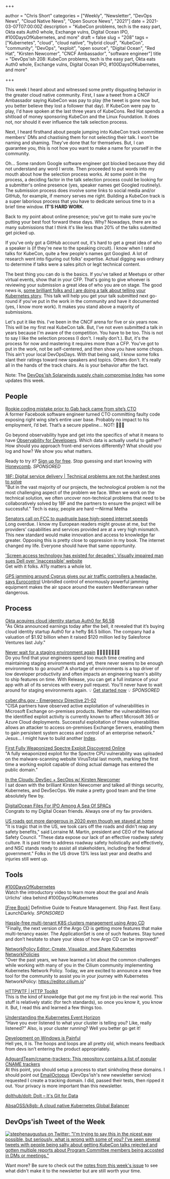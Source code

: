 +++

author = "Chris Short"
categories = ["Weekly", "Newsletter", "DevOps News", "Cloud Native News", "Open Source News", "2021"]
date = 2021-03-07T07:00:00Z
description = "KubeCon problems, tech is the easy part, Okta eats Auth0 whole, Exchange vulns, Digital Ocean IPO, #100DaysOfKubernetes, and more"
draft = false
slug = "208"
tags = ["Kubernetes", "cloud", "cloud native", "hybrid cloud", "KubeCon", "community", "DevOps", "exploit", "open source", "Digital Ocean", "Red Hat", "Kirsten Newcomer", "CNCF Ambassador", "software engineer"]
title = "DevOps'ish 208: KubeCon problems, tech is the easy part, Okta eats Auth0 whole, Exchange vulns, Digital Ocean IPO, #100DaysOfKubernetes, and more"

+++

This week I heard about and witnessed some pretty disgusting behavior in the greater cloud native community. First, I saw a tweet from a CNCF Ambassador saying KubeCon was pay to play (the tweet is gone now but, you better believe they lost a follower that day). If KubeCon were pay to play, I'd have spoken at the last three years of KubeCons. Red Hat spends a shitload of money sponsoring KubeCon and the Linux Foundation. It does not, nor should it ever influence the talk selection process.

Next, I heard firsthand about people jumping into KubeCon track committee members' DMs and chastising them for not selecting their talk. I won't be naming and shaming. They've done that for themselves. But, I can guarantee you, this is not how you want to make a name for yourself in the community.

Oh… Some random Google software engineer got blocked because they did not understand any word I wrote. Then proceeded to put words into my mouth about how the selection process works. At some point in the process, a deciding factor in the talk selection process could be looking for a submitter's online presence (yes, speaker names get Googled routinely). The submission process does involve some links to social media and/or GitHub, for example, if memory serves me right. Building a KubeCon track is a super laborious process that you have to dedicate serious time to in a brief time window. **IT'S HARD WORK**.

Back to my point about online presence; you've got to make sure you're putting your best foot forward these days. Why? Nowadays, there are so many submissions that I think it's like less than 20% of the talks submitted get picked up.

If you've only got a GitHub account out, it's hard to get a great idea of who a speaker is (if they're new to the speaking circuit). I know when I rated talks for KubeCon, quite a few people's names got Googled. A lot of research went into figuring out folks' expertise. Actual digging was ordinary to determine if talks were a sales pitch or legit technical content.

The best thing you can do is the basics. If you've talked at Meetups or other virtual events, show that in your CFP. That's going to give whoever is reviewing your submission a great idea of who you are on stage. The good news is, [some brilliant folks and I are doing a talk about telling your Kubernetes story](https://sched.co/iE6I). This talk will help you get your talk submitted next go-round if you've put in the work in the community and have it documented (yes, I know more work). It makes you stand above a majority of submissions.

Let's put it like this. I've been in the CNCF arena for five or six years now. This will be my first real KubeCon talk. But, I've not even submitted a talk in years because I'm aware of the competition. You have to be too. This is not to say I like the selection process (I don't. I really don't.). But, it's the process for now and mastering it requires more than a CFP. You've got to put in the work, not be self-centered, and then show you have some chops. This ain't your local DevOpsDays. With that being said, I know some folks slant their ratings toward new speakers and topics. Others don't. It's really all in the hands of the track chairs. As is your behavior after the fact.

Note: The [DevOps'ish Solarwinds supply chain compromise Index](https://devopsish.com/solarwinds-supply-chain-compromise/) has some updates this week.

## People

[Rookie coding mistake prior to Gab hack came from site’s CTO](https://arstechnica.com/gadgets/2021/03/rookie-coding-mistake-prior-to-gab-hack-came-from-sites-cto/)  
A former Facebook software engineer turned CTO committing faulty code exposing right wing site’s entire user base. Probably no impact to his employment, I’d bet. That’s a secure pipeline… NOT! 🤣🤣🤣

Go beyond observability hype and get into the specifics of what it means to have [Observability for Developers](https://www.honeycomb.io/guide-observability-for-developers-devopsish/?&utm_source=devopsish&utm_medium=newsletter&utm_campaign=ad&utm_content=guide-observability-for-developers-devopsish). Which data is actually useful to gather? How should you approach front-end services differently? What should you log and how? We show you what matters.

Ready to try it? [Sign up for free](https://ui.honeycomb.io/signup/?&utm_source=devopsish&utm_medium=newsletter&utm_campaign=ad&utm_content=product-signup). Stop guessing and start knowing with [Honeycomb](https://www.honeycomb.io/?&utm_source=devopsish&utm_medium=newsletter&utm_campaign=ad&utm_content=honeycomb-homepage-devopish). *SPONSORED*

[18F: Digital service delivery | Technical problems are not the hardest ones to solve](https://18f.gsa.gov/2021/03/04/technical-problems-are-not-the-hardest-ones-to-solve/)  
"But in the vast majority of our projects, the technological problem is not the most challenging aspect of the problem we face. When we work on  the technical solution, we often uncover non-technical problems that need to be collaboratively solved by 18F and the partners to ensure the project will be successful." Tech is easy, people are hard —Nirmal Metha

[Senators call on FCC to quadruple base high-speed internet speeds](https://www.theverge.com/2021/3/4/22312065/fcc-highspeed-broadband-service-ajit-pai-bennet-angus-king-rob-portman)  
Long overdue. I know my European readers might grouse at me, but the providers’ capabilities and services provided are at a very high mismatch. This new standard would make innovation and access to knowledge far greater. Opposing this is pretty close to oppression in my book. The internet changed my life. Everyone should have that same opportunity.

['Screen access technology has existed for decades': Visually impaired man sues Dell over 'inaccessible' website](https://www.theregister.com/2021/03/05/giannaros_v_dell/)  
Get with it folks. A11y matters a whole lot.

[GPS jamming around Cyprus gives our air traffic controllers a headache, says Eurocontrol](https://www.theregister.com/2021/03/05/gps_jamming_eurocontrol/)
Unbridled control of enormously powerful jamming equipment makes the air space around the eastern Mediterranean rather dangerous.

## Process

[Okta acquires cloud identity startup Auth0 for $6.5B](https://techcrunch.com/2021/03/03/okta-acquires-cloud-identity-startup-auth0-for-6-5b/?guccounter=1)  
"As Okta announced earnings today after the bell, it revealed that it’s buying cloud identity startup Auth0 for a hefty $6.5 billion. The company had a valuation of $1.92 billion when it raised $120 million led by Salesforce Ventures last July."

[Never wait for a staging environment again](https://releaseapp.io/?utm_source=devopsish&utm_medium=email&utm_content=title&utm_campaign=20210228) 👩‍💻🧑‍💻👨‍💻👩‍💻  
Do you find that your engineers spend too much time creating and maintaining staging environments and yet, there never seems to be enough environments to go around? A shortage of environments is a top driver of low developer productivity and often impacts an engineering team's ability to ship features on time. With Release, you can get a full instance of your app with all of its services with every pull request. You'll never have to wait around for staging environments again. 💡 [Get started now](https://releaseapp.io/?utm_source=devopsish&utm_medium=email&utm_content=get-started&utm_campaign=20210228) 💡 *SPONSORED*

[cyber.dhs.gov - Emergency Directive 21-02](https://cyber.dhs.gov/ed/21-02/)  
"CISA partners have observed active exploitation of vulnerabilities in Microsoft Exchange on-premises products. Neither the vulnerabilities nor the identified exploit activity is currently known to affect Microsoft 365 or Azure Cloud deployments. Successful exploitation of these vulnerabilities allows an attacker to access on-premises Exchange Servers, enabling them to gain persistent system access and control of an enterprise network." Jesus... I might have to build another [Index](https://devopsish.com/categories/indexes/).

[First Fully Weaponized Spectre Exploit Discovered Online](https://therecord.media/first-fully-weaponized-spectre-exploit-discovered-online/)  
"A fully weaponized exploit for the Spectre CPU vulnerability was uploaded on the malware-scanning website VirusTotal last month, marking the first time a working exploit capable of doing actual damage has entered the public domain."

[In the Clouds: DevSec + SecOps w/ Kirsten Newcomer](https://youtu.be/mxt--OLHDps?t=81)  
I sat down with the brilliant Kirsten Newcomer and talked all things security, Kubernetes, and DevSecOps. We make a pretty good team and the time absolutely flew by.

[DigitalOcean Files For IPO Among A Sea Of SPACs](https://news.crunchbase.com/news/digitalocean-files-for-ipo-among-a-sea-of-spacs/)  
Congrats to my Digital Ocean friends. Always one of my fav providers.

[US roads got more dangerous in 2020 even though we stayed at home](https://arstechnica.com/cars/2021/03/traffic-deaths-rose-8-percent-in-2020-despite-fewer-miles-travelled/)  
"It is tragic that in the US, we took cars off the roads and didn't reap any safety benefits," said Lorraine M. Martin, president and CEO of the National Safety Council. "These data expose our lack of an effective roadway safety culture. It is past time to address roadway safety holistically and effectively, and NSC stands ready to assist all stakeholders, including the federal government." Folks in the US drove 13% less last year and deaths and injuries still went up.

## Tools

[#100DaysOfKubernetes](https://devops.anaisurl.com/kubernetes)  
Watch the introductory video to learn more about the goal and Anaïs Urlichs' idea behind #100DaysOfKubernetes

[[Free Book]](https://launchdarkly.com/the-definitive-guide-to-feature-management/?utm_source=devopsish&utm_medium=news_pod&utm_campaign=21q1-newsletter) Definitive Guide to Feature Management. Ship Fast. Rest Easy. LaunchDarkly. *SPONSORED*

[Hassle-free multi-tenant K8S clusters management using Argo CD](https://blog.argoproj.io/hassle-free-multi-tenant-k8s-clusters-management-using-argo-cd-7dd35619046a)  
"Finally, the next version of the Argo CD is getting more features that make multi-tenancy easier. The ApplicationSet is one of such features. Stay tuned and don’t hesitate to share your ideas of how Argo CD can be improved!"

[NetworkPolicy Editor: Create, Visualize, and Share Kubernetes NetworkPolicies](https://cilium.io/blog/2021/02/10/network-policy-editor)  
"Over the past years, we have learned a lot about the common challenges while working with many of you in the Cilium community implementing Kubernetes Network Policy. Today, we are excited to announce a new free tool for the community to assist you in your journey with Kubernetes NetworkPolicy: <https://editor.cilium.io>"

[HTTPWTF | HTTP Toolkit](https://httptoolkit.tech/blog/http-wtf/)  
This is the kind of knowledge that got me my first job in the real world. This stuff is relatively static (for tech standards), so once you know it, you know it. But, I read this and learned a few things too.

[Understanding the Kubernetes Event Horizon](https://www.weave.works/blog/understanding-kubernetes-events)  
"Have you ever listened to what your cluster is telling you? Like, really listened?" Also, is your cluster running? Well you better go get it!

[Development on Windows is Painful](https://christine.website/blog/windows-pain-2021-03-03)  
Hell yes, it is. The hoops and loops are all pretty old, which means feedback from devs isn’t entering the product appropriately.

[AdguardTeam/cname-trackers: This repository contains a list of popular CNAME trackers](https://github.com/AdguardTeam/cname-trackers)  
At this point, you should setup a process to start sinkholing these domains. I should point out [EmailOctopus](https://emailoctopus.com/?urli=n6msM) (DevOps'ish's new newsletter service) requested I create a tracking domain. I did, passed their tests, then ripped it out. Your privacy is more important than this newsletter.

[dolthub/dolt: Dolt – It's Git for Data](https://github.com/dolthub/dolt)

[AbsaOSS/k8gb: A cloud native Kubernetes Global Balancer](https://github.com/AbsaOSS/k8gb)

## DevOps'ish Tweet of the Week

[![stephenaugustus on Twitter: "I'm trying to say this in the nicest way possible, but seriously, what is wrong with some of you? I've seen several tweets with people being salty about getting KubeCon talks rejected and gotten multiple reports about Program Committee members being accosted in DMs or meetings."](https://shortcdn.com/devopsish/208-devopsish-tweet-of-the-week.png)](https://twitter.com/stephenaugustus/status/1366823310873436160)

Want more? Be sure to check out the [notes from this week's issue](https://github.com/chris-short/devopsish.com/blob/main/content/post/208/notes.md) to see what didn't make it to the newsletter but are still worth your time.
